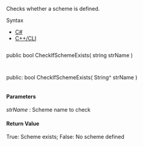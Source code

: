 Checks whether a scheme is defined.

Syntax

* [C#](#i-syntax-CS)
* [C++/CLI](#i-syntax-CPP2005)

```
```
public bool CheckIfSchemeExists( 
   string strName
)
```
```

```
```
public:
bool CheckIfSchemeExists( 
   String^ strName
)
```
```

#### Parameters

*strName*
:   Scheme name to check

#### Return Value

True: Scheme exists; False: No scheme defined


